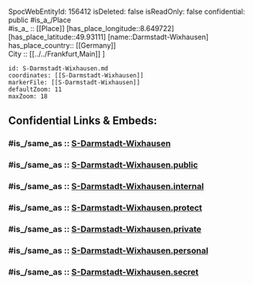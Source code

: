 ﻿---
location:
- 49.93111
- 8.649722
mapmarker: train
mapzoom:
- 8
- 18
tags:
- geo/station/train
type: Station
---

SpocWebEntityId: 156412
isDeleted: false
isReadOnly: false
confidential: public
#is_a_/Place  
#is_a_ :: [[Place]] 
[has_place_longitude::8.649722] 
[has_place_latitude::49.93111] 
[name::Darmstadt-Wixhausen] 
has_place_country:: [[Germany]]  
City :: [[../../Frankfurt,Main]] ] 


```leaflet
id: S-Darmstadt-Wixhausen.md
coordinates: [[S-Darmstadt-Wixhausen]] 
markerFile: [[S-Darmstadt-Wixhausen]] 
defaultZoom: 11 
maxZoom: 18
```


## Confidential Links & Embeds: 

### #is_/same_as :: [S-Darmstadt-Wixhausen](S-Darmstadt-Wixhausen.md) 

### #is_/same_as :: [S-Darmstadt-Wixhausen.public](/_public/Earth/Continent/Europe/Europe~Central/Germany/Germany~West/Hessen/counties~Hessen/Frankfurt~Main/Stations-FFM~S/S-Darmstadt-Wixhausen.public.md) 

### #is_/same_as :: [S-Darmstadt-Wixhausen.internal](/_internal/Earth/Continent/Europe/Europe~Central/Germany/Germany~West/Hessen/counties~Hessen/Frankfurt~Main/Stations-FFM~S/S-Darmstadt-Wixhausen.internal.md) 

### #is_/same_as :: [S-Darmstadt-Wixhausen.protect](/_protect/Earth/Continent/Europe/Europe~Central/Germany/Germany~West/Hessen/counties~Hessen/Frankfurt~Main/Stations-FFM~S/S-Darmstadt-Wixhausen.protect.md) 

### #is_/same_as :: [S-Darmstadt-Wixhausen.private](/_private/Earth/Continent/Europe/Europe~Central/Germany/Germany~West/Hessen/counties~Hessen/Frankfurt~Main/Stations-FFM~S/S-Darmstadt-Wixhausen.private.md) 

### #is_/same_as :: [S-Darmstadt-Wixhausen.personal](/_personal/Earth/Continent/Europe/Europe~Central/Germany/Germany~West/Hessen/counties~Hessen/Frankfurt~Main/Stations-FFM~S/S-Darmstadt-Wixhausen.personal.md) 

### #is_/same_as :: [S-Darmstadt-Wixhausen.secret](/_secret/Earth/Continent/Europe/Europe~Central/Germany/Germany~West/Hessen/counties~Hessen/Frankfurt~Main/Stations-FFM~S/S-Darmstadt-Wixhausen.secret.md)


